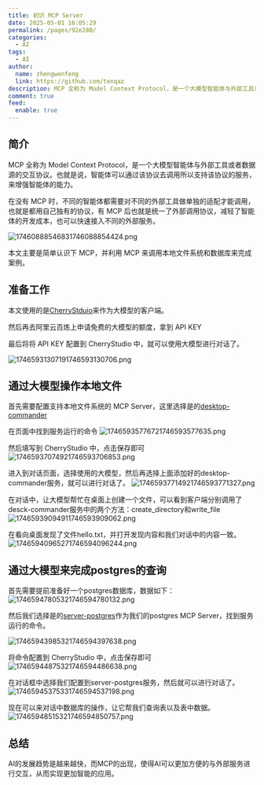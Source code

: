```yaml
---
title: 初识 MCP Server
date: 2025-05-01 16:05:29
permalink: /pages/92e280/
categories:
  - AI
tags:
  - AI
author: 
  name: zhengwenfeng
  link: https://github.com/tenqaz
description: MCP 全称为 Model Context Protocol，是一个大模型智能体与外部工具或者数据源的交互协议。也就是说，智能体可以通过该协议去调用所以支持该协议的服务，来增强智能体的能力。在没有 MCP 时，不同的智能体都需要对不同的外部工具做单独的适配才能调用，也就是都用自己独有的协议，有 MCP 后也就是统一了外部调用协议，减轻了智能体的开发成本，也可以快速接入不同的外部服务。本文主要是简单认识下 MCP，并利用 MCP 来调用本地文件系统和数据库来完成案例。
comment: true
feed: 
  enable: true
---
```

## 简介

MCP 全称为 Model Context Protocol，是一个大模型智能体与外部工具或者数据源的交互协议。也就是说，智能体可以通过该协议去调用所以支持该协议的服务，来增强智能体的能力。

在没有 MCP 时，不同的智能体都需要对不同的外部工具做单独的适配才能调用，也就是都用自己独有的协议，有 MCP 后也就是统一了外部调用协议，减轻了智能体的开发成本，也可以快速接入不同的外部服务。

![17460888546831746088854424.png](https://gcore.jsdelivr.net/gh/tenqaz/BLOG-CDN@main/17460888546831746088854424.png)

本文主要是简单认识下 MCP，并利用 MCP 来调用本地文件系统和数据库来完成案例。

## 准备工作

本文使用的是[CherryStduio](https://www.cherry-ai.com/)来作为大模型的客户端。

然后再去阿里云百炼上申请免费的大模型的额度，拿到 API KEY

最后将将 API KEY 配置到 CherryStudio 中，就可以使用大模型进行对话了。

![17465931307191746593130706.png](https://gcore.jsdelivr.net/gh/tenqaz/BLOG-CDN@main/17465931307191746593130706.png)

## 通过大模型操作本地文件

首先需要配置支持本地文件系统的 MCP Server，这里选择是的[desktop-commander](https://smithery.ai/server/@wonderwhy-er/desktop-commander)

在页面中找到服务运行的命令
![17465935776721746593577635.png](https://gcore.jsdelivr.net/gh/tenqaz/BLOG-CDN@main/17465935776721746593577635.png)

然后填写到 CherryStudio 中，点击保存即可
![17465937074921746593706853.png](https://gcore.jsdelivr.net/gh/tenqaz/BLOG-CDN@main/17465937074921746593706853.png)

进入到对话页面，选择使用的大模型，然后再选择上面添加好的desktop-commander服务，就可以进行对话了。
![17465937714921746593771327.png](https://gcore.jsdelivr.net/gh/tenqaz/BLOG-CDN@main/17465937714921746593771327.png)

在对话中，让大模型帮忙在桌面上创建一个文件，可以看到客户端分别调用了desck-commander服务中的两个方法：create_directory和write_file
![17465939094911746593909062.png](https://gcore.jsdelivr.net/gh/tenqaz/BLOG-CDN@main/17465939094911746593909062.png)

在看向桌面发现了文件hello.txt，并打开发现内容和我们对话中的内容一致。
![17465940965271746594096244.png](https://gcore.jsdelivr.net/gh/tenqaz/BLOG-CDN@main/17465940965271746594096244.png)

## 通过大模型来完成postgres的查询

首先需要提前准备好一个postgres数据库，数据如下：
![17465947805321746594780132.png](https://gcore.jsdelivr.net/gh/tenqaz/BLOG-CDN@main/17465947805321746594780132.png)

然后我们选择是的[server-postgres](https://github.com/modelcontextprotocol/servers/tree/main/src/postgres)作为我们的postgres MCP Server，找到服务运行的命令。

![17465943985321746594397638.png](https://gcore.jsdelivr.net/gh/tenqaz/BLOG-CDN@main/17465943985321746594397638.png)

将命令配置到 CherryStudio 中，点击保存即可
![17465944875321746594486638.png](https://gcore.jsdelivr.net/gh/tenqaz/BLOG-CDN@main/17465944875321746594486638.png)

在对话框中选择我们配置到server-postgres服务，然后就可以进行对话了。
![17465945375331746594537198.png](https://gcore.jsdelivr.net/gh/tenqaz/BLOG-CDN@main/17465945375331746594537198.png)

现在可以来对话中数据库的操作，让它帮我们查询表以及表中数据。
![17465948515321746594850757.png](https://gcore.jsdelivr.net/gh/tenqaz/BLOG-CDN@main/17465948515321746594850757.png)

## 总结

AI的发展趋势是越来越快，而MCP的出现，使得AI可以更加方便的与外部服务进行交互，从而实现更加智能的应用。
